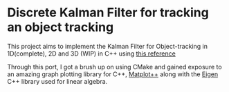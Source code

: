 # Discrete Kalman Filter for tracking an object tracking

This project aims to implement the Kalman Filter for Object-tracking in 1D(complete), 2D and 3D (WIP) in C++ using [this reference](https://machinelearningspace.com/object-tracking-python/)

Through this port, I got a brush up on using CMake and gained exposure to an amazing graph plotting library for C++, [Matplot++](https://github.com/alandefreitas/matplotplusplus) along with the [Eigen](https://eigen.tuxfamily.org/index.php?title=Main_Page) C++ library used for linear algebra.
